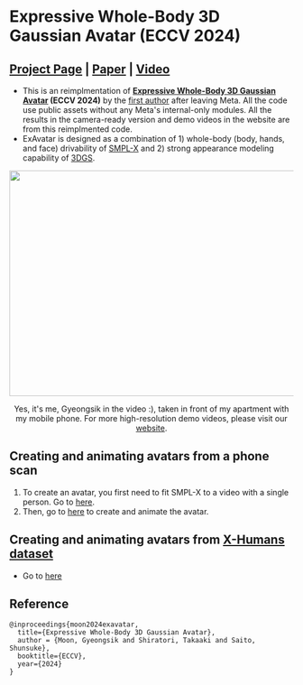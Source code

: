 # Expressive Whole-Body 3D Gaussian Avatar (ECCV 2024)

## [Project Page](https://mks0601.github.io/ExAvatar) | [Paper](https://arxiv.org/abs/2407.21686) | [Video](https://www.youtube.com/watch?v=GzXlAK-sBKY) 


* This is an reimplmentation of **[Expressive Whole-Body 3D Gaussian Avatar](https://mks0601.github.io/ExAvatar/) (ECCV 2024)** by the [first author](https://mks0601.github.io/) after leaving Meta. All the code use public assets without any Meta's internal-only modules. All the results in the camera-ready version and demo videos in the website are from this reimplmented code.
* ExAvatar is designed as a combination of 1) whole-body (body, hands, and face) drivability of [SMPL-X](https://smpl-x.is.tue.mpg.de/) and 2) strong appearance modeling capability of [3DGS](https://repo-sam.inria.fr/fungraph/3d-gaussian-splatting/).

<p align="middle">
<img src="assets/teaser_compressed.gif" width="960" height="400">
</p>
<p align="center">
Yes, it's me, Gyeongsik in the video :), taken in front of my apartment with my mobile phone.
For more high-resolution demo videos, please visit our <A href="https://mks0601.github.io/ExAvatar">website</A>.
</p>

## Creating and animating avatars from a phone scan
1. To create an avatar, you first need to fit SMPL-X to a video with a single person. Go to [here](./fitting/).
2. Then, go to [here](./avatar) to create and animate the avatar.

## Creating and animating avatars from [X-Humans dataset](https://skype-line.github.io/projects/X-Avatar/)
* Go to [here](https://github.com/mks0601/ExAvatar_RELEASE/tree/X-Humans)

## Reference
```
@inproceedings{moon2024exavatar,
  title={Expressive Whole-Body 3D Gaussian Avatar},
  author = {Moon, Gyeongsik and Shiratori, Takaaki and Saito, Shunsuke},  
  booktitle={ECCV},
  year={2024}
}

```

